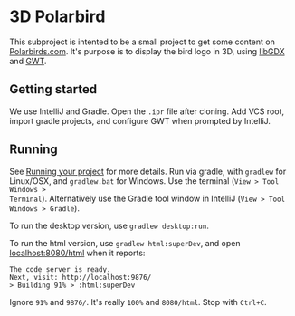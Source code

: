 # 3D Polarbird

This subproject is intented to be a small project to get some content on [Polarbirds.com](http://www.polarbirds.com).
It's purpose is to display the bird logo in 3D, using [libGDX](https://libgdx.badlogicgames.com/) and [GWT](http://www.gwtproject.org/).

## Getting started

We use IntelliJ and Gradle. Open the <code>.ipr</code> file after cloning.
Add VCS root, import gradle projects, and configure GWT when prompted by IntelliJ.

## Running

See [Running your project](https://github.com/libgdx/libgdx/wiki/Gradle-and-Intellij-IDEA#running-your-project) for more details.
Run via gradle, with <code>gradlew</code> for Linux/OSX, and <code>gradlew.bat</code> for Windows.
Use the terminal (<code>View > Tool Windows > Terminal</code>).
Alternatively use the Gradle tool window in IntelliJ (<code>View > Tool Windows > Gradle</code>).

To run the desktop version, use <code>gradlew desktop:run</code>.

To run the html version, use <code>gradlew html:superDev</code>, 
and open [localhost:8080/html](http://localhost:8080/html/) when it reports:
```
The code server is ready.      
Next, visit: http://localhost:9876/
> Building 91% > :html:superDev
```
Ignore <code>91%</code> and <code>9876/</code>. It's really <code>100%</code> and <code>8080/html</code>. 
Stop with <code>Ctrl+C</code>. 
